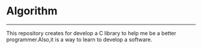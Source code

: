 # Algorithm
-------


This repository creates for develop a C library to help me be a better programmer.Also,it is a way to learn to develop a software.  
